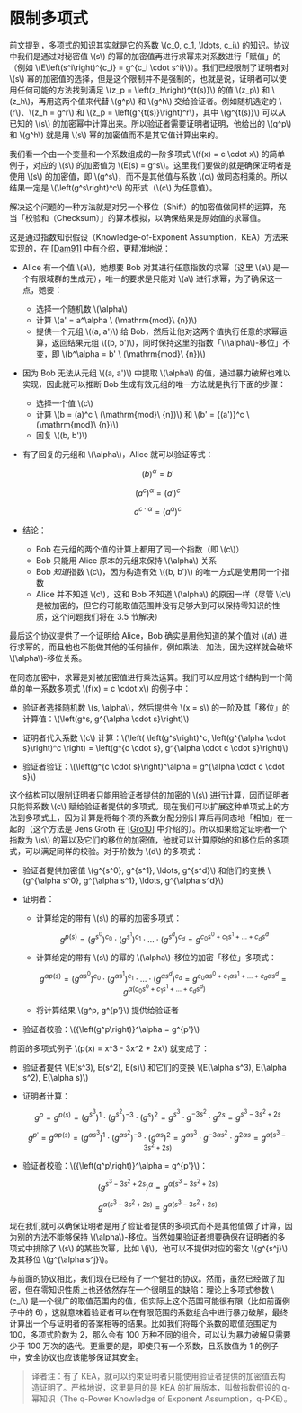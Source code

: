 # 限制多项式

前文提到，多项式的知识其实就是它的系数 \\(c_0, c_1, \ldots, c_i\\) 的知识。协议中我们是通过对秘密值 \\(s\\) 的幂的加密值再进行求幂来对系数进行「赋值」的（例如 \\(E\left(s^i\right)^{c_i} = g^{c_i \cdot s^i}\\)）。我们已经限制了证明者对 \\(s\\) 幂的加密值的选择，但是这个限制并不是强制的，也就是说，证明者可以使用任何可能的方法找到满足 \\(z_p = \left(z_h\right)^{t(s)}\\) 的值 \\(z_p\\) 和 \\(z_h\\)，再用这两个值来代替 \\(g^p\\) 和 \\(g^h\\) 交给验证者。例如随机选定的 \\(r\\)、\\(z_h = g^r\\) 和 \\(z_p = \left(g^{t(s)}\right)^r\\)，其中 \\(g^{t(s)}\\) 可以从已知的 \\(s\\) 的加密幂中计算出来。所以验证者需要证明者证明，他给出的 \\(g^p\\) 和 \\(g^h\\) 就是用 \\(s\\) 幂的加密值而不是其它值计算出来的。

我们看一个由一个变量和一个系数组成的一阶多项式 \\(f(x) = c \cdot x\\) 的简单例子，对应的 \\(s\\) 的加密值为 \\(E(s) = g^s\\)。这里我们要做的就是确保证明者是使用 \\(s\\) 的加密值，即 \\(g^s\\)，而不是其他值与系数 \\(c\\) 做同态相乘的。所以结果一定是 \\(\left(g^s\right)^c\\) 的形式（\\(c\\) 为任意值）。

解决这个问题的一种方法就是对另一个移位（Shift）的加密值做同样的运算，充当「校验和（Checksum）」的算术模拟，以确保结果是原始值的求幂值。

这是通过指数知识假设（Knowledge-of-Exponent Assumption，KEA）方法来实现的，在 [[Dam91](./references.md#Dam91)] 中有介绍，更精准地说：

* Alice 有一个值 \\(a\\)，她想要 Bob 对其进行任意指数的求幂（这里 \\(a\\) 是一个有限域群的生成元），唯一的要求是只能对 \\(a\\) 进行求幂，为了确保这一点，她要：
  * 选择一个随机数 \\(\alpha\\)
  * 计算 \\(a' = a^\alpha \ (\mathrm{mod}\ {n})\\)
  * 提供一个元组 \\((a, a')\\) 给 Bob，然后让他对这两个值执行任意的求幂运算，返回结果元组 \\((b, b')\\)，同时保持这里的指数「\\(\alpha\\)-移位」不变，即 \\(b^\alpha = b' \ (\mathrm{mod}\ {n})\\)

* 因为 Bob 无法从元组 \\((a, a')\\) 中提取 \\(\alpha\\) 的值，通过暴力破解也难以实现，因此就可以推断 Bob 生成有效元组的唯一方法就是执行下面的步骤：
  * 选择一个值 \\(c\\)
  * 计算 \\(b = (a)^c \ (\mathrm{mod}\ {n})\\) 和 \\(b' = {(a')}^c \ (\mathrm{mod}\ {n})\\)
  * 回复 \\((b, b')\\)

* 有了回复的元组和 \\(\alpha\\)，Alice 就可以验证等式：

  $$(b)^\alpha = b'$$

  $$\left(a^c\right)^\alpha = {(a')}^c$$

  $$a^{c \cdot \alpha} = {\left(a^\alpha\right)}^c$$

* 结论：
  * Bob 在元组的两个值的计算上都用了同一个指数（即 \\(c\\)）
  * Bob 只能用 Alice 原本的元组来保持 \\(\alpha\\) 关系
  * Bob *知道*指数 \\(c\\)，因为构造有效 \\((b, b')\\) 的唯一方式是使用同一个指数
  * Alice 并不知道 \\(c\\)，这和 Bob 不知道 \\(\alpha\\) 的原因一样（尽管 \\(c\\) 是被加密的，但它的可能取值范围并没有足够大到可以保持零知识的性质，这个问题我们将在 3.5 节解决）

最后这个协议提供了一个证明给 Alice，Bob 确实是用他知道的某个值对 \\(a\\) 进行求幂的，而且他也不能做其他的任何操作，例如乘法、加法，因为这样就会破坏 \\(\alpha\\)-移位关系。

在同态加密中，求幂是对被加密值进行乘法运算。我们可以应用这个结构到一个简单的单一系数多项式 \\(f(x) = c \cdot x\\) 的例子中：

* 验证者选择随机数 \\(s, \alpha\\)，然后提供令 \\(x = s\\) 的一阶及其「移位」的计算值：\\(\left(g^s, g^{\alpha \cdot s}\right)\\)

* 证明者代入系数 \\(c\\) 计算：\\(\left( \left(g^s\right)^c, \left(g^{\alpha \cdot s}\right)^c \right) = \left(g^{c \cdot s}, g^{\alpha \cdot c \cdot s}\right)\\)

* 验证者验证：\\(\left(g^{c \cdot s}\right)^\alpha = g^{\alpha \cdot c \cdot s}\\)

这个结构可以限制证明者只能用验证者提供的加密的 \\(s\\) 进行计算，因而证明者只能将系数 \\(c\\) 赋给验证者提供的多项式。现在我们可以扩展这种单项式上的方法到多项式上，因为计算是将每个项的系数分配分别计算后再同态地「相加」在一起的（这个方法是 Jens Groth 在 [[Gro10](./references.md#Gro10)] 中介绍的）。所以如果给定证明者一个指数为 \\(s\\) 的幂以及它们的移位的加密值，他就可以计算原始的和移位后的多项式，可以满足同样的校验。对于阶数为 \\(d\\) 的多项式：

* 验证者提供加密值 \\(g^{s^0}, g^{s^1}, \ldots, g^{s^d}\\) 和他们的变换 \\(g^{\alpha s^0}, g^{\alpha s^1}, \ldots, g^{\alpha s^d}\\)

* 证明者：
  * 计算给定的带有 \\(s\\) 的幂的加密多项式：

    $$g^{p(s)} = \left(g^{s^0}\right)^{c_0} \cdot \left(g^{s^1}\right)^{c_1} \cdot \ldots \cdot \left(g^{s^d}\right)^{c_d} = g^{c_0 s^0 + c_1 s^1 + \ldots + c_d s^d}$$

  * 计算给定的带有 \\(s\\) 的幂的 \\(\alpha\\)-移位的加密「移位」多项式：

    $$ g^{\alpha p(s)} = \left(g^{\alpha s^0}\right)^{c_0} \cdot \left(g^{\alpha s^1}\right)^{c_1} \cdot \ldots \cdot \left(g^{\alpha s^d}\right)^{c_d} = g^{c_0 \alpha s^0 + c_1 \alpha s^1 + \ldots + c_d \alpha s^d} = g^{\alpha (c_0 s^0 + c_1 s^1 + \ldots + c_d s^d)}$$

  * 将计算结果 \\(g^p, g^{p'}\\) 提供给验证者

* 验证者校验：\\({\left(g^p\right)}^\alpha = g^{p'}\\)

前面的多项式例子 \\(p(x) = x^3 - 3x^2 + 2x\\) 就变成了：

* 验证者提供 \\(E(s^3), E(s^2), E(s)\\) 和它们的变换 \\(E(\alpha s^3), E(\alpha s^2), E(\alpha s)\\)

* 证明者计算：

  $$g^p = g^{p(s)} = \left(g^{s^3}\right)^1 \cdot \left(g^{s^2}\right)^{-3} \cdot \Big(g^s\Big)^2 = g^{s^3} \cdot g^{-3s^2} \cdot g^{2s} = g^{s^3 - 3s^2 + 2s}$$

  $$g^{p'} = g^{\alpha p(s)} = \left(g^{\alpha s^3}\right)^1 \cdot \left(g^{\alpha s^2}\right)^{-3} \cdot \Big(g^{\alpha s}\Big)^2 = g^{\alpha s^3} \cdot g^{-3 \alpha s^2} \cdot g^{2 \alpha s} = g^{\alpha(s^3 - 3 s^2 + 2s)}$$

* 验证者校验：\\({\left(g^p\right)}^\alpha = g^{p'}\\)：

  $${\left(g^{s^3 - 3s^2 + 2s}\right)}^\alpha = g^{\alpha(s^3 - 3 s^2 + 2s)}$$

  $$g^{\alpha(s^3 - 3 s^2 + 2s)} = g^{\alpha(s^3 - 3 s^2 + 2s)}$$

现在我们就可以确保证明者是用了验证者提供的多项式而不是其他值做了计算，因为别的方法不能够保持 \\(\alpha\\)-移位。当然如果验证者想要确保在证明者的多项式中排除了 \\(s\\) 的某些次幂，比如 \\(j\\)，他可以不提供对应的密文 \\(g^{s^j}\\) 及其移位 \\(g^{\alpha s^j}\\)。

与前面的协议相比，我们现在已经有了一个健壮的协议。然而，虽然已经做了加密，但在零知识性质上也还依然存在一个很明显的缺陷：理论上多项式参数 \\(c_i\\) 是一个很广的取值范围内的值，但实际上这个范围可能很有限（比如前面例子中的 6），这就意味着验证者可以在有限范围的系数组合中进行暴力破解，最终计算出一个与证明者的答案相等的结果。比如我们将每个系数的取值范围定为 100，多项式阶数为 2，那么会有 100 万种不同的组合，可以认为暴力破解只需要少于 100 万次的迭代。更重要的是，即使只有一个系数，且系数值为 1 的例子中，安全协议也应该能够保证其安全。

> 译者注：有了 KEA，就可以约束证明者只能使用验证者提供的加密值去构造证明了。严格地说，这里是用的是 KEA 的扩展版本，叫做指数假设的 q-幂知识（The q-Power Knowledge of Exponent Assumption，q-PKE）。
